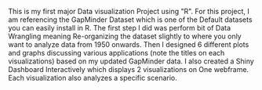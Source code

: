 This is my first major Data visualization Project using "R". For this project, I am referencing the GapMinder Dataset which is one of the Default datasets you can easily install in R. 
The first step I did was perform bit of Data Wrangling meaning Re-organizing the dataset slightly to where you only want to analyze data from 1950 onwards.
Then I designed 6 different plots and graphs discussing various applications (note the titles on each visualizations) based on my updated GapMinder data. 
I also created a Shiny Dashboard Interactively which displays 2 visualizations on One webframe. Each visualization also analyzes a specific scenario.
